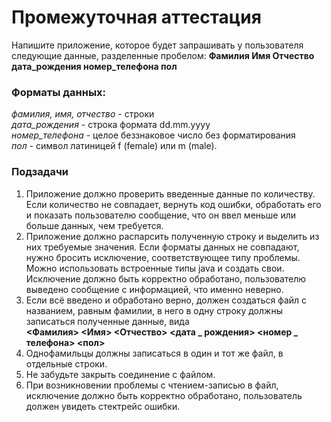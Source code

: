 # Промежуточная аттестация

Напишите приложение, которое будет запрашивать у пользователя следующие данные, разделенные пробелом:
**Фамилия Имя Отчество дата_рождения номер_телефона пол**

### Форматы данных:  
*фамилия, имя, отчество* - строки  
*дата_рождения* - строка формата dd.mm.yyyy  
*номер_телефона* - целое беззнаковое число без форматирования  
*пол* - символ латиницей f (female) или m (male).  

### Подзадачи
1) Приложение должно проверить введенные данные по количеству. Если количество не совпадает, вернуть код ошибки, обработать его и показать пользователю сообщение, что он ввел меньше или больше данных, чем требуется.
2) Приложение должно распарсить полученную строку и выделить из них требуемые значения. Если форматы данных не совпадают, нужно бросить исключение, соответствующее типу проблемы. Можно использовать встроенные типы java и создать свои. Исключение должно быть корректно обработано, пользователю выведено сообщение с информацией, что именно неверно.
3) Если всё введено и обработано верно, должен создаться файл с названием, равным фамилии, в него в одну строку должны записаться полученные данные, вида  
   **<Фамилия> <Имя> <Отчество> <дата _ рождения> <номер _ телефона> <пол>**
4) Однофамильцы должны записаться в один и тот же файл, в отдельные строки.
5) Не забудьте закрыть соединение с файлом.
6) При возникновении проблемы с чтением-записью в файл, исключение должно быть корректно обработано, пользователь должен увидеть стектрейс ошибки.
